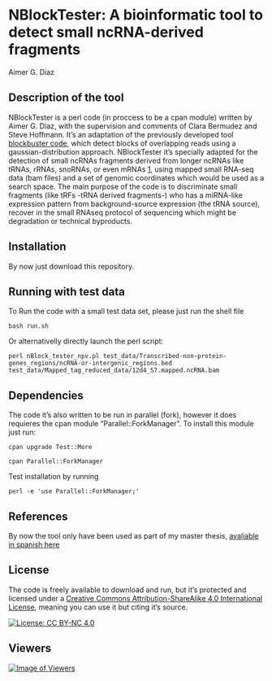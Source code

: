 NBlockTester: A bioinformatic tool to detect small ncRNA-derived
fragments
================
Aimer G. Diaz

## Description of the tool

NBlockTester is a perl code (in proccess to be a cpan module) written by
Aimer G. Diaz, with the supervision and comments of Clara Bermudez and
Steve Hoffmann. It’s an adaptation of the previously developed tool
[blockbuster
code](http://hoffmann.bioinf.uni-leipzig.de/LIFE/blockbuster.html),
which detect blocks of overlapping reads using a gaussian-distribution
approach. NBlockTester it’s specially adapted for the detection of small
ncRNAs fragments derived from longer ncRNAs like tRNAs, rRNAs, snoRNAs,
or even mRNAs [1](https://pubmed.ncbi.nlm.nih.gov/21741109/), using
mapped small RNA-seq data (bam files) and a set of genomic coordinates
which would be used as a search space. The main purpose of the code is
to discriminate small fragments (like tRFs -tRNA derived fragments-) who
has a miRNA-like expression pattern from background-source expression
(the tRNA source), recover in the small RNAseq protocol of sequencing
which might be degradation or technical byproducts.

## Installation

By now just download this repository.

## Running with test data

To Run the code with a small test data set, please just run the shell
file

    bash run.sh

Or alternativelly directly launch the perl script:

    perl nBlock_tester_npv.pl test_data/Transcribed-non-protein-genes_regions/ncRNA-or-intergenic_regions.bed  test_data/Mapped_tag_reduced_data/12d4_S7.mapped.ncRNA.bam

## Dependencies

The code it’s also written to be run in parallel (fork), however it does
requieres the cpan module “Parallel::ForkManager”. To install this
module just run:

    cpan upgrade Test::More

    cpan Parallel::ForkManager

Test installation by running

    perl -e 'use Parallel::ForkManager;'

## References

By now the tool only have been used as part of my master thesis,
[avaliable in spanish
here](https://repositorio.unal.edu.co/handle/unal/63688)

## License

The code is freely available to download and run, but it’s protected and
licensed under a [Creative Commons Attribution-ShareAlike 4.0
International License](https://creativecommons.org/licenses/by-nc/4.0/),
meaning you can use it but citing it’s source.

[![License: CC BY-NC
4.0](https://img.shields.io/badge/License-CC%20BY--NC%204.0-lightgrey.svg)](https://creativecommons.org/licenses/by-nc/4.0/)

## Viewers

[![Image of
Viewers](https://github.com/AimerGDiaz/Viewers/blob/master/svg/409164432/badge.svg)](https://github.com/AimerGDiaz/Viewers/blob/master/readme/409164432/week.md)
